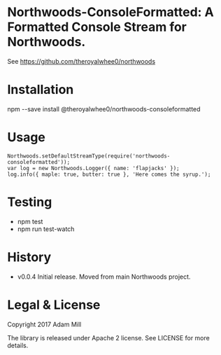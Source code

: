 # Northwoods-ConsoleFormatted: A Formatted Console Stream for Northwoods.
See https://github.com/theroyalwhee0/northwoods

# Installation
npm --save install @theroyalwhee0/northwoods-consoleformatted

# Usage
```
Northwoods.setDefaultStreamType(require('northwoods-consoleformatted'));
var log = new Northwoods.Logger({ name: 'flapjacks' });
log.info({ maple: true, butter: true }, 'Here comes the syrup.');
```

# Testing
- npm test
- npm run test-watch

# History
- v0.0.4 Initial release. Moved from main Northwoods project.

# Legal & License
Copyright 2017 Adam Mill

The library is released under Apache 2 license.  See LICENSE for more details.
